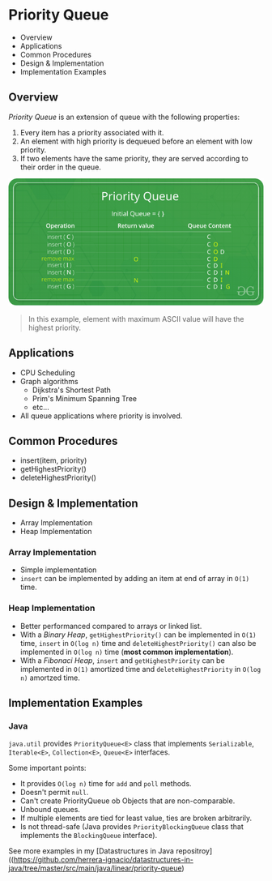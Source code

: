 # Priority Queue

* Overview
* Applications
* Common Procedures
* Design & Implementation
* Implementation Examples

## Overview

*Priority Queue* is an extension of queue with the following properties:

1. Every item has a priority associated with it.
2. An element with high priority is dequeued before an element with low priority.
3. If two elements have the same priority, they are served according to their order in the queue.

![](2021-07-06-23-26-11.png)

> In this example, element with maximum ASCII value will have the highest priority.

## Applications

* CPU Scheduling
* Graph algorithms
  * Dijkstra's Shortest Path
  * Prim's Minimum Spanning Tree
  * etc...
* All queue applications where priority is involved.

## Common Procedures

* insert(item, priority)
* getHighestPriority()
* deleteHighestPriority()

## Design & Implementation

* Array Implementation
* Heap Implementation

### Array Implementation

* Simple implementation
* `insert` can be implemented by adding an item at end of array in `O(1)` time.

### Heap Implementation

* Better performanced compared to arrays or linked list.
* With a *Binary Heap*, `getHighestPriority()` can be implemented in `O(1)` time, `insert` in `O(log n)` time and `deleteHighestPriority()` can also be implemented in `O(log n)` time (**most common implementation**).
* With a *Fibonaci Heap*, `insert` and `getHighestPriority` can be implemented in `O(1)` amortized time and `deleteHighestPriority` in `O(log n)` amortzed time.

## Implementation Examples

### Java

`java.util` provides `PriorityQueue<E>` class that implements `Serializable`, `Iterable<E>`, `Collection<E>`, `Queue<E>` interfaces.

Some important points:

* It provides `O(log n)` time for `add` and `poll` methods.
* Doesn't permit `null`.
* Can't create PriorityQueue ob Objects that are non-comparable.
* Unbound queues.
* If multiple elements are tied for least value, ties are broken arbitrarily.
* Is not thread-safe (Java provides `PriorityBlockingQueue` class that implements the `BlockingQueue` interface).

See more examples in my [Datastructures in Java repositroy]((https://github.com/herrera-ignacio/datastructures-in-java/tree/master/src/main/java/linear/priority-queue)
